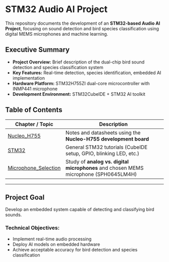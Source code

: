 # STM32 Audio AI Project  

This repository documents the development of an **STM32-based Audio AI Project**, focusing on sound detection and bird species classification using digital MEMS microphones and machine learning.  

## Executive Summary
- **Project Overview:** Brief description of the dual-chip bird sound detection and species classification system
- **Key Features:** Real-time detection, species identification, embedded AI implementation
- **Hardware Platform:** STM32H755ZI dual-core microcontroller with INMP441 microphone
- **Development Environment:** STM32CubeIDE + STM32 AI toolkit

## Table of Contents  

| Chapter / Topic        | Description |
|-------------------------|-------------|
| [Nucleo_H755](Nucleo_H755/README.md) | Notes and datasheets using the **Nucleo-H755 development board** |
| [STM32](STM32/GetStr/README.md) | General STM32 tutorials (CubeIDE setup, GPIO, blinking LED, etc.) |
| [Microphone_Selection](Microphone_Selection/README.md) | Study of **analog vs. digital microphones** and chosen MEMS microphone (SPH0645LM4H) |

---

## Project Goal
Develop an embedded system capable of detecting and classifying bird sounds.
### Technical Objectives:
- Implement real-time audio processing
- Deploy AI models on embedded hardware
- Achieve acceptable accuracy for bird detection and species classification

